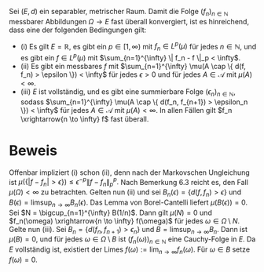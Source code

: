 Sei $(E, d)$ ein separabler, metrischer Raum. 
Damit die Folge $(f_n)_{n \in \mathbb{N}}$ messbarer Abbildungen $\Omega \to E$ fast überall konvergiert, ist es hinreichend, dass eine der folgenden Bedingungen gilt: 
-  (i) Es gilt $E = \mathbb{R}$, es gibt ein $p \in [1, \infty)$ mit $f_n \in L^p(\mu)$ für jedes $n \in \mathbb{N}$, und es gibt ein $f \in L^p(\mu)$ mit $\sum_{n=1}^{\infty} \| f_n - f \|_p < \infty$.
- (ii) Es gibt ein messbares $f$ mit  $\sum_{n=1}^{\infty} \mu(A \cap \{ d(f, f_n) > \epsilon \}) < \infty$ für jedes $\epsilon > 0$ und für jedes $A \in \mathcal{A}$ mit $\mu(A) < \infty$. 
- (iii) $E$ ist vollständig, und es gibt eine summierbare Folge $(\epsilon_n)_{n \in \mathbb{N}}$, sodass $\sum_{n=1}^{\infty} \mu(A \cap \{ d(f_n, f_{n+1}) > \epsilon_n \}) < \infty$ für jedes $A \in \mathcal{A}$ mit $\mu(A) < \infty$. 
In allen Fällen gilt $f_n \xrightarrow{n \to \infty} f$ fast überall. 

# Beweis
Offenbar impliziert (i) schon (ii), denn nach der Markovschen Ungleichung ist $\mu(\{ |f - f_n| > \epsilon \}) \leq \epsilon^{-p} \| f - f_n \|_p^p.$ Nach Bemerkung 6.3 reicht es, den Fall $\mu(\Omega) < \infty$ zu betrachten. Gelten nun (ii) und sei $B_n(\epsilon) = \{ d(f, f_n) > \epsilon \}$ und $B(\epsilon) = \limsup_{n \to \infty} B_n(\epsilon)$. Das Lemma von Borel-Cantelli liefert $\mu(B(\epsilon)) = 0$. Sei $N = \bigcup_{n=1}^{\infty} B(1/n)$. Dann gilt $\mu(N) = 0$ und $f_n(\omega) \xrightarrow{n \to \infty} f(\omega)$ für jedes $\omega \in \Omega \setminus N$. Gelte nun (iii). Sei $B_n = \{ d(f_n, f_{n+1}) > \epsilon_n \}$ und $B = \limsup_{n \to \infty} B_n$. Dann ist $\mu(B) = 0$, und für jedes $\omega \in \Omega \setminus B$ ist $(f_n(\omega))_{n \in \mathbb{N}}$ eine Cauchy-Folge in $E$. Da $E$ vollständig ist, existiert der Limes $f(\omega) := \lim_{n \to \infty} f_n(\omega)$. Für $\omega \in B$ setze $f(\omega) = 0$.